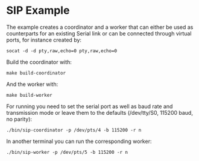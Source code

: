 # SIP Example

The example creates a coordinator and a worker that can either be used as counterparts for an existing Serial link or can be connected through virtual ports, for instance created by:

``socat -d -d pty,raw,echo=0 pty,raw,echo=0``

Build the coordinator with:

``make build-coordinator``

And the worker with:

``make build-worker``

For running you need to set the serial port as well as baud rate and transmission mode or leave them to the defaults (/dev/tty/S0, 115200 baud, no parity):

``./bin/sip-coordinator -p /dev/pts/4 -b 115200 -r n``

In another terminal you can run the corresponding worker:

``./bin/sip-worker -p /dev/pts/5 -b 115200 -r n``

